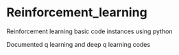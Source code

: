 # Reinforcement_learning
Reinforcement learning basic code instances using python

Documented q learning and deep q learning codes
